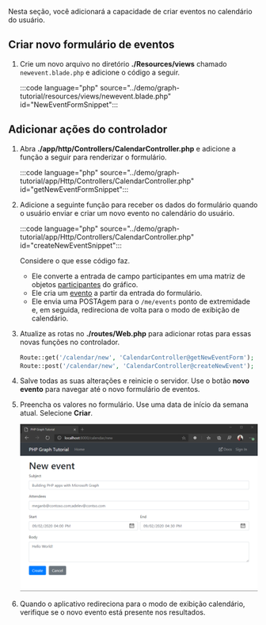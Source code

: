 <!-- markdownlint-disable MD002 MD041 -->

Nesta seção, você adicionará a capacidade de criar eventos no calendário do usuário.

## <a name="create-new-event-form"></a>Criar novo formulário de eventos

1. Crie um novo arquivo no diretório **./Resources/views** chamado `newevent.blade.php` e adicione o código a seguir.

    :::code language="php" source="../demo/graph-tutorial/resources/views/newevent.blade.php" id="NewEventFormSnippet":::

## <a name="add-controller-actions"></a>Adicionar ações do controlador

1. Abra **./app/http/Controllers/CalendarController.php** e adicione a função a seguir para renderizar o formulário.

    :::code language="php" source="../demo/graph-tutorial/app/Http/Controllers/CalendarController.php" id="getNewEventFormSnippet":::

1. Adicione a seguinte função para receber os dados do formulário quando o usuário enviar e criar um novo evento no calendário do usuário.

    :::code language="php" source="../demo/graph-tutorial/app/Http/Controllers/CalendarController.php" id="createNewEventSnippet":::

    Considere o que esse código faz.

    - Ele converte a entrada de campo participantes em uma matriz de objetos [participantes](https://docs.microsoft.com/graph/api/resources/attendee?view=graph-rest-1.0) do gráfico.
    - Ele cria um [evento](https://docs.microsoft.com/graph/api/resources/event?view=graph-rest-1.0) a partir da entrada do formulário.
    - Ele envia uma POSTAgem para o `/me/events` ponto de extremidade e, em seguida, redireciona de volta para o modo de exibição de calendário.

1. Atualize as rotas no **./routes/Web.php** para adicionar rotas para essas novas funções no controlador.

    ```php
    Route::get('/calendar/new', 'CalendarController@getNewEventForm');
    Route::post('/calendar/new', 'CalendarController@createNewEvent');
    ```

1. Salve todas as suas alterações e reinicie o servidor. Use o botão **novo evento** para navegar até o novo formulário de eventos.

1. Preencha os valores no formulário. Use uma data de início da semana atual. Selecione **Criar**.

    ![Uma captura de tela do novo formulário de evento](images/create-event-01.png)

1. Quando o aplicativo redireciona para o modo de exibição calendário, verifique se o novo evento está presente nos resultados.
